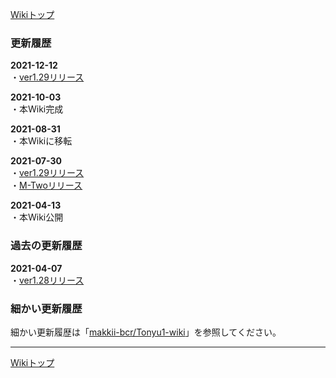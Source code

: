 
[Wikiトップ](./)

### 更新履歴

**2021-12-12**  
・[ver1.29リリース](./download)  

**2021-10-03**  
・本Wiki完成  

**2021-08-31**  
・本Wikiに移転  

**2021-07-30**  
・[ver1.29リリース](./download)  
・[M-Twoリリース](./download#m-two)  

**2021-04-13**  
・本Wiki公開  

### 過去の更新履歴

**2021-04-07**  
・[ver1.28リリース](./download)  

### 細かい更新履歴

細かい更新履歴は「[makkii-bcr/Tonyu1-wiki](https://github.com/makkii-bcr/Tonyu1-wiki)」を参照してください。

***

[Wikiトップ](./)
